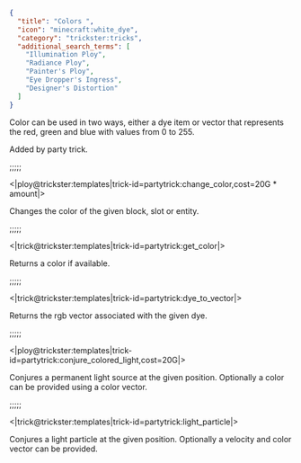 ```json
{
  "title": "Colors ",
  "icon": "minecraft:white_dye",
  "category": "trickster:tricks",
  "additional_search_terms": [
    "Illumination Ploy",
    "Radiance Ploy",
    "Painter's Ploy",
    "Eye Dropper's Ingress",
    "Designer's Distortion"
  ]
}
```

Color can be used in two ways, either a dye item or vector that represents the red, green and blue with values from 0 to 255.

Added by party trick.

;;;;;

<|ploy@trickster:templates|trick-id=partytrick:change_color,cost=20G * amount|>

Changes the color of the given block, slot or entity.

;;;;;

<|trick@trickster:templates|trick-id=partytrick:get_color|>

Returns a color if available.

;;;;;

<|trick@trickster:templates|trick-id=partytrick:dye_to_vector|>

Returns the rgb vector associated with the given dye.

;;;;;

<|ploy@trickster:templates|trick-id=partytrick:conjure_colored_light,cost=20G|>

Conjures a permanent light source at the given position. Optionally a color can be provided using a color vector.

;;;;;

<|trick@trickster:templates|trick-id=partytrick:light_particle|>

Conjures a light particle at the given position. Optionally a velocity and color vector can be provided.